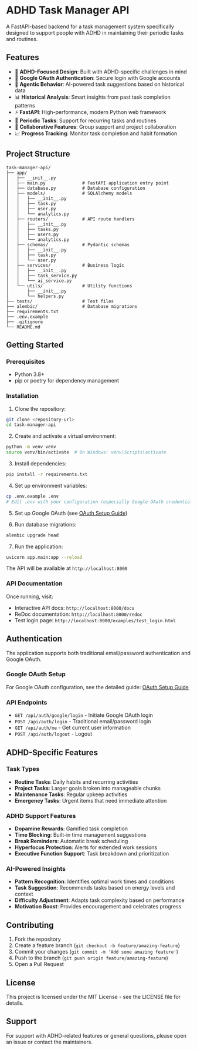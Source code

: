 # ADHD Task Manager API

A FastAPI-based backend for a task management system specifically designed to support people with ADHD in maintaining their periodic tasks and routines.

## Features

- 🧠 **ADHD-Focused Design**: Built with ADHD-specific challenges in mind
- 🔐 **Google OAuth Authentication**: Secure login with Google accounts
- 🤖 **Agentic Behavior**: AI-powered task suggestions based on historical data
- 📊 **Historical Analysis**: Smart insights from past task completion patterns
- ⚡ **FastAPI**: High-performance, modern Python web framework
- 🔄 **Periodic Tasks**: Support for recurring tasks and routines
- 👥 **Collaborative Features**: Group support and project collaboration
- 📈 **Progress Tracking**: Monitor task completion and habit formation

## Project Structure

```
task-manager-api/
├── app/
│   ├── __init__.py
│   ├── main.py              # FastAPI application entry point
│   ├── database.py          # Database configuration
│   ├── models/              # SQLAlchemy models
│   │   ├── __init__.py
│   │   ├── task.py
│   │   ├── user.py
│   │   └── analytics.py
│   ├── routers/             # API route handlers
│   │   ├── __init__.py
│   │   ├── tasks.py
│   │   ├── users.py
│   │   └── analytics.py
│   ├── schemas/             # Pydantic schemas
│   │   ├── __init__.py
│   │   ├── task.py
│   │   └── user.py
│   ├── services/            # Business logic
│   │   ├── __init__.py
│   │   ├── task_service.py
│   │   └── ai_service.py
│   └── utils/               # Utility functions
│       ├── __init__.py
│       └── helpers.py
├── tests/                   # Test files
├── alembic/                 # Database migrations
├── requirements.txt
├── .env.example
├── .gitignore
└── README.md
```

## Getting Started

### Prerequisites

- Python 3.8+
- pip or poetry for dependency management

### Installation

1. Clone the repository:
```bash
git clone <repository-url>
cd task-manager-api
```

2. Create and activate a virtual environment:
```bash
python -m venv venv
source venv/bin/activate  # On Windows: venv\Scripts\activate
```

3. Install dependencies:
```bash
pip install -r requirements.txt
```

4. Set up environment variables:
```bash
cp .env.example .env
# Edit .env with your configuration (especially Google OAuth credentials)
```

5. Set up Google OAuth (see [OAuth Setup Guide](docs/GCP_OAUTH_DETAILED_SETUP.md))

6. Run database migrations:
```bash
alembic upgrade head
```

7. Run the application:
```bash
uvicorn app.main:app --reload
```

The API will be available at `http://localhost:8000`

### API Documentation

Once running, visit:
- Interactive API docs: `http://localhost:8000/docs`
- ReDoc documentation: `http://localhost:8000/redoc`
- Test login page: `http://localhost:8000/examples/test_login.html`

## Authentication

The application supports both traditional email/password authentication and Google OAuth.

### Google OAuth Setup
For Google OAuth configuration, see the detailed guide: [OAuth Setup Guide](docs/GCP_OAUTH_DETAILED_SETUP.md)

### API Endpoints
- `GET /api/auth/google/login` - Initiate Google OAuth login
- `POST /api/auth/login` - Traditional email/password login
- `GET /api/auth/me` - Get current user information
- `POST /api/auth/logout` - Logout

## ADHD-Specific Features

### Task Types
- **Routine Tasks**: Daily habits and recurring activities
- **Project Tasks**: Larger goals broken into manageable chunks
- **Maintenance Tasks**: Regular upkeep activities
- **Emergency Tasks**: Urgent items that need immediate attention

### ADHD Support Features
- **Dopamine Rewards**: Gamified task completion
- **Time Blocking**: Built-in time management suggestions
- **Break Reminders**: Automatic break scheduling
- **Hyperfocus Protection**: Alerts for extended work sessions
- **Executive Function Support**: Task breakdown and prioritization

### AI-Powered Insights
- **Pattern Recognition**: Identifies optimal work times and conditions
- **Task Suggestion**: Recommends tasks based on energy levels and context
- **Difficulty Adjustment**: Adapts task complexity based on performance
- **Motivation Boost**: Provides encouragement and celebrates progress

## Contributing

1. Fork the repository
2. Create a feature branch (`git checkout -b feature/amazing-feature`)
3. Commit your changes (`git commit -m 'Add some amazing feature'`)
4. Push to the branch (`git push origin feature/amazing-feature`)
5. Open a Pull Request

## License

This project is licensed under the MIT License - see the LICENSE file for details.

## Support

For support with ADHD-related features or general questions, please open an issue or contact the maintainers.
